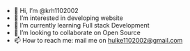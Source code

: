 - 👋 Hi, I’m @krh1102002
- 👀 I’m interested in developing website
- 🌱 I’m currently learning Full stack Development
- 💞️ I’m looking to collaborate on Open Source
- 📫 How to reach me: mail me on hulke1102002@gmail.com

<!---
krh1102002/krh1102002 is a ✨ special ✨ repository because its `README.md` (this file) appears on your GitHub profile.
You can click the Preview link to take a look at your changes.
--->
